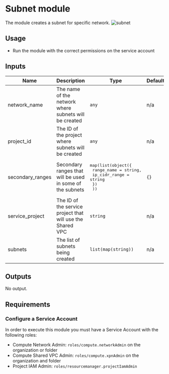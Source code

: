 # Subnet module

The module creates a subnet for specific network.
![subnet](https://user-images.githubusercontent.com/79686242/149092056-6fa113ad-328e-4b3f-bff1-5430f5c2dcf6.png)

## Usage

- Run the module with the correct permissions on the service account

<!-- BEGINNING OF PRE-COMMIT-TERRAFORM DOCS HOOK -->
## Inputs

| Name | Description | Type | Default | Required |
|------|-------------|------|---------|:--------:|
| network\_name | The name of the network where subnets will be created | `any` | n/a | yes |
| project\_id | The ID of the project where subnets will be created | `any` | n/a | yes |
| secondary\_ranges | Secondary ranges that will be used in some of the subnets | <pre>map(list(object({<br>    range_name    = string,<br>    ip_cidr_range = string<br>    })<br>  ))</pre> | `{}` | no |
| service\_project | The ID of the service project that will use the Shared VPC | `string` | n/a | yes |
| subnets | The list of subnets being created | `list(map(string))` | n/a | yes |

## Outputs

No output.

<!-- END OF PRE-COMMIT-TERRAFORM DOCS HOOK -->

## Requirements

### Configure a Service Account
In order to execute this module you must have a Service Account with the following roles:

- Compute Network Admin: `roles/compute.networkAdmin` on the organization or folder
- Compute Shared VPC Admin: `roles/compute.xpnAdmin` on the organization and folder
- Project IAM Admin: `roles/resourcemanager.projectIamAdmin`
